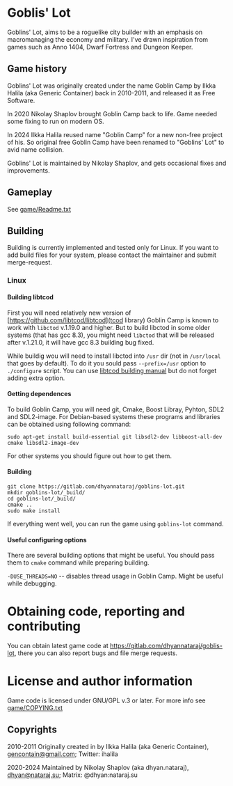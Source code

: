 # Goblis' Lot

Goblins' Lot, aims to be a roguelike city builder with an emphasis on
macromanaging the economy and military. I've drawn inspiration from games
such as Anno 1404, Dwarf Fortress and Dungeon Keeper.

## Game history

Goblins' Lot was originally created under the name Goblin Camp by Ilkka Halila
(aka Generic Container) back in 2010-2011, and released it as Free Software.

In 2020 Nikolay Shaplov brought Goblin Camp back to life. Game needed some
fixing to run on modern OS.

In 2024 Ilkka Halila reused name "Goblin Camp" for a new non-free project of his.
So original free Goblin Camp have been renamed to "Goblins' Lot" to avid name
collision.

Goblins' Lot is maintained by Nikolay Shaplov, and gets occasional fixes
and improvements.

## Gameplay

See [game/Readme.txt](game/Readme.txt)

## Building

Building is currently implemented and tested only for Linux. If you want to
add build files for your system, please contact the maintainer and submit merge-request.

### Linux

#### Building libtcod

First you will need relatively new version of [https://github.com/libtcod/libtcod](tcod library)
Goblin Camp is known to work with `libctod` v.1.19.0 and higher. But to build libctod in some older
systems (that has gcc 8.3), you might need `libctod` that will be released after v.1.21.0,
it will have gcc 8.3 building bug fixed.

While buildig wou will need to install libctod into `/usr` dir (not in `/usr/local` that goes by
default). To do it you sould pass  `--prefix=/usr` option to  `./configure` script. You can use
[libtcod building manual](https://github.com/libtcod/libtcod/blob/main/buildsys/autotools/README.md)
but do not forget adding extra option.

#### Getting dependences

To build Goblin Camp, you will need git, Cmake, Boost Libray, Pyhton, SDL2 and SDL2-image. For Debian-based
systems these programs and libraries can be obtained using following command:

```
sudo apt-get install build-essential git libsdl2-dev libboost-all-dev cmake libsdl2-image-dev
```

For other systems you should figure out how to get them.

#### Building

```
git clone https://gitlab.com/dhyannataraj/goblins-lot.git
mkdir goblins-lot/_build/
cd goblins-lot/_build/
cmake ..
sudo make install
```

If everything went well, you can run the game using `goblins-lot` command.

#### Useful configuring options

There are several building options that might be useful. You should pass them to `cmake` command
while preparing building.

`-DUSE_THREADS=NO` -- disables thread usage in Goblin Camp. Might be useful while debugging.

# Obtaining code, reporting and contributing

You can obtain latest game code at https://gitlab.com/dhyannataraj/goblis-lot, there you can also
report bugs and file merge requests.

# License and author information

Game code is licensed under GNU/GPL v.3 or later. For more info see  [game/COPYING.txt](game/COPYING.txt)

## Copyrights

2010-2011 Originally created in by Ilkka Halila (aka Generic Container), gencontain@gmail.com; Twitter: ihalila

2020-2024 Maintained by Nikolay Shaplov (aka dhyan.nataraj), dhyan@nataraj.su; Matrix: @dhyan:nataraj.su
